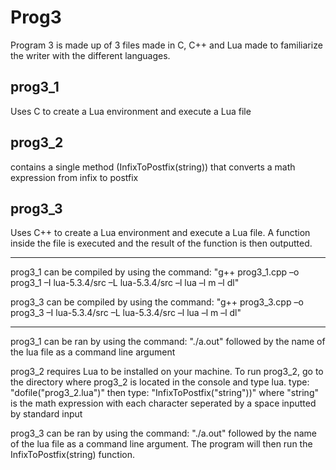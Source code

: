 # Prog3

Program 3 is made up of 3 files made in C, C++ and Lua made to familiarize the writer with the different languages.

## prog3_1

Uses C to create a Lua environment and execute a Lua file

## prog3_2

contains a single method (InfixToPostfix(string)) that converts a math expression from infix to postfix

## prog3_3

Uses C++ to create a Lua environment and execute a Lua file. A function inside the file is executed and the result of the function
is then outputted.

---

prog3_1 can be compiled by using the command: "g++ prog3_1.cpp –o prog3_1 –I lua-5.3.4/src –L lua-5.3.4/src –l lua –l m –l dl"

prog3_3 can be compiled by using the command: "g++ prog3_3.cpp –o prog3_3 –I lua-5.3.4/src –L lua-5.3.4/src –l lua –l m –l dl"

---

prog3_1 can be ran by using the command: "./a.out" followed by the name of the lua file as a command line argument

prog3_2 requires Lua to be installed on your machine. To run prog3_2, go to the directory where prog3_2 is located in the console and type lua.
type: "dofile("prog3_2.lua")" then type: "InfixToPostfix("string"))" where "string" is the math expression with each character seperated by a space
inputted by standard input

prog3_3 can be ran by using the command: "./a.out" followed by the name of the lua file as a command line argument.
The program will then run the InfixToPostfix(string) function.